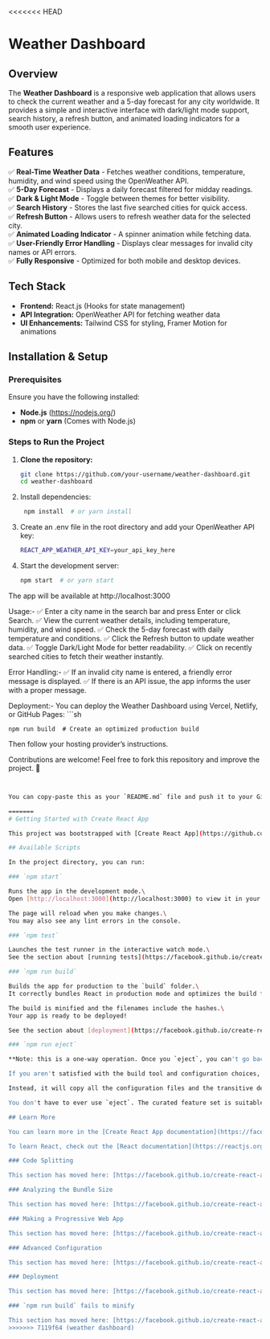 <<<<<<< HEAD
# Weather Dashboard

## Overview
The **Weather Dashboard** is a responsive web application that allows users to check the current weather and a 5-day forecast for any city worldwide. It provides a simple and interactive interface with dark/light mode support, search history, a refresh button, and animated loading indicators for a smooth user experience.

## Features
✅ **Real-Time Weather Data** - Fetches weather conditions, temperature, humidity, and wind speed using the OpenWeather API.  
✅ **5-Day Forecast** - Displays a daily forecast filtered for midday readings.  
✅ **Dark & Light Mode** - Toggle between themes for better visibility.  
✅ **Search History** - Stores the last five searched cities for quick access.  
✅ **Refresh Button** - Allows users to refresh weather data for the selected city.  
✅ **Animated Loading Indicator** - A spinner animation while fetching data.  
✅ **User-Friendly Error Handling** - Displays clear messages for invalid city names or API errors.  
✅ **Fully Responsive** - Optimized for both mobile and desktop devices.  

## Tech Stack
- **Frontend:** React.js (Hooks for state management)
- **API Integration:** OpenWeather API for fetching weather data
- **UI Enhancements:** Tailwind CSS for styling, Framer Motion for animations

## Installation & Setup

### Prerequisites
Ensure you have the following installed:
- **Node.js** (https://nodejs.org/)
- **npm** or **yarn** (Comes with Node.js)

### Steps to Run the Project
1. **Clone the repository:**
   ```sh
   git clone https://github.com/your-username/weather-dashboard.git
   cd weather-dashboard
2. Install dependencies:
    ```sh
     npm install  # or yarn install
3. Create an .env file in the root directory and add your OpenWeather API key:
     ```sh
     REACT_APP_WEATHER_API_KEY=your_api_key_here
4. Start the development server:
    ```sh
    npm start  # or yarn start
The app will be available at http://localhost:3000

Usage:-
✅ Enter a city name in the search bar and press Enter or click Search.
✅ View the current weather details, including temperature, humidity, and wind speed.
✅ Check the 5-day forecast with daily temperature and conditions.
✅ Click the Refresh button to update weather data.
✅ Toggle Dark/Light Mode for better readability.
✅ Click on recently searched cities to fetch their weather instantly.

Error Handling:-
✅ If an invalid city name is entered, a friendly error message is displayed.
✅ If there is an API issue, the app informs the user with a proper message.

Deployment:-
You can deploy the Weather Dashboard using Vercel, Netlify, or GitHub Pages:
    ```sh
    
    npm run build  # Create an optimized production build
Then follow your hosting provider’s instructions.

Contributions are welcome! Feel free to fork this repository and improve the project. 🚀
   ```sh


You can copy-paste this as your `README.md` file and push it to your GitHub repository. 🚀

=======
# Getting Started with Create React App

This project was bootstrapped with [Create React App](https://github.com/facebook/create-react-app).

## Available Scripts

In the project directory, you can run:

### `npm start`

Runs the app in the development mode.\
Open [http://localhost:3000](http://localhost:3000) to view it in your browser.

The page will reload when you make changes.\
You may also see any lint errors in the console.

### `npm test`

Launches the test runner in the interactive watch mode.\
See the section about [running tests](https://facebook.github.io/create-react-app/docs/running-tests) for more information.

### `npm run build`

Builds the app for production to the `build` folder.\
It correctly bundles React in production mode and optimizes the build for the best performance.

The build is minified and the filenames include the hashes.\
Your app is ready to be deployed!

See the section about [deployment](https://facebook.github.io/create-react-app/docs/deployment) for more information.

### `npm run eject`

**Note: this is a one-way operation. Once you `eject`, you can't go back!**

If you aren't satisfied with the build tool and configuration choices, you can `eject` at any time. This command will remove the single build dependency from your project.

Instead, it will copy all the configuration files and the transitive dependencies (webpack, Babel, ESLint, etc) right into your project so you have full control over them. All of the commands except `eject` will still work, but they will point to the copied scripts so you can tweak them. At this point you're on your own.

You don't have to ever use `eject`. The curated feature set is suitable for small and middle deployments, and you shouldn't feel obligated to use this feature. However we understand that this tool wouldn't be useful if you couldn't customize it when you are ready for it.

## Learn More

You can learn more in the [Create React App documentation](https://facebook.github.io/create-react-app/docs/getting-started).

To learn React, check out the [React documentation](https://reactjs.org/).

### Code Splitting

This section has moved here: [https://facebook.github.io/create-react-app/docs/code-splitting](https://facebook.github.io/create-react-app/docs/code-splitting)

### Analyzing the Bundle Size

This section has moved here: [https://facebook.github.io/create-react-app/docs/analyzing-the-bundle-size](https://facebook.github.io/create-react-app/docs/analyzing-the-bundle-size)

### Making a Progressive Web App

This section has moved here: [https://facebook.github.io/create-react-app/docs/making-a-progressive-web-app](https://facebook.github.io/create-react-app/docs/making-a-progressive-web-app)

### Advanced Configuration

This section has moved here: [https://facebook.github.io/create-react-app/docs/advanced-configuration](https://facebook.github.io/create-react-app/docs/advanced-configuration)

### Deployment

This section has moved here: [https://facebook.github.io/create-react-app/docs/deployment](https://facebook.github.io/create-react-app/docs/deployment)

### `npm run build` fails to minify

This section has moved here: [https://facebook.github.io/create-react-app/docs/troubleshooting#npm-run-build-fails-to-minify](https://facebook.github.io/create-react-app/docs/troubleshooting#npm-run-build-fails-to-minify)
>>>>>>> 7119f64 (weather dashboard)
